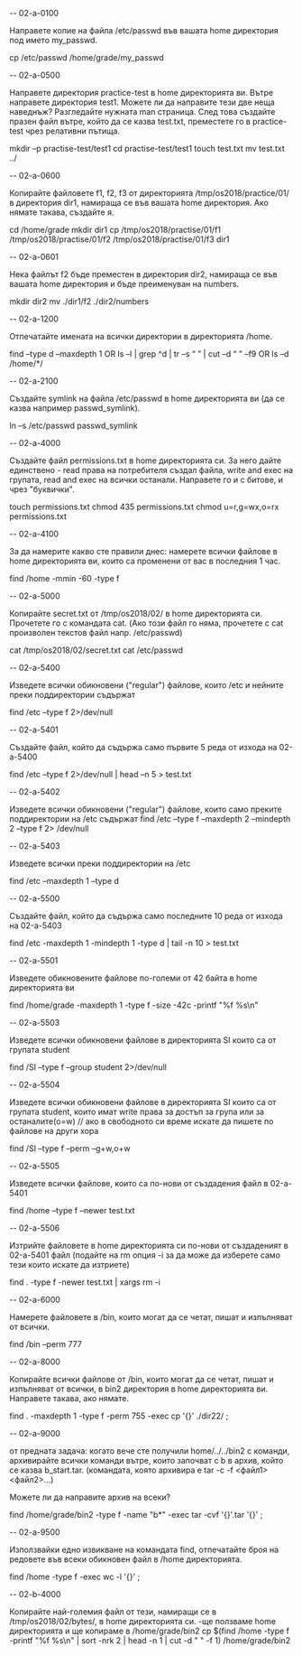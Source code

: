 -- 02-a-0100

Направете копие на файла /etc/passwd във вашата home директория под името my_passwd.

cp /etc/passwd /home/grade/my_passwd

-- 02-a-0500

Направете директория practice-test в home директорията ви. Вътре направете директория test1. Можете ли да направите тези две неща наведнъж? Разгледайте нужната man страница. След това създайте празен файл вътре, който да се казва test.txt, преместете го в practice-test чрез релативни пътища.

mkdir –p practise-test/test1
cd practise-test/test1
touch test.txt
mv test.txt ../

-- 02-a-0600

Копирайте файловете f1, f2, f3 от директорията /tmp/os2018/practice/01/ в директория dir1, намираща се във вашата home директория. Ако нямате такава, създайте я.

cd /home/grade
mkdir dir1
cp /tmp/os2018/practise/01/f1 /tmp/os2018/practise/01/f2 /tmp/os2018/practise/01/f3 dir1

-- 02-a-0601

Нека файлът f2 бъде преместен в директория dir2, намираща се във вашата home директория и бъде преименуван на numbers.

mkdir dir2
mv ./dir1/f2 ./dir2/numbers				

-- 02-a-1200

Отпечатайте имената на всички директории в директорията /home.

find –type d –maxdepth 1 
OR
ls –l | grep ^d | tr –s “ ” | cut –d “ ” –f9
OR
ls –d /home/*/



-- 02-a-2100

Създайте symlink на файла /etc/passwd в home директорията ви (да се казва например passwd_symlink).

ln –s /etc/passwd passwd_symlink

-- 02-a-4000

Създайте файл permissions.txt в home директорията си. За него дайте единствено - read права на потребителя създал файла, write and exec на групата, read and exec на всички останали. Направете го и с битове, и чрез "буквички".

touch permissions.txt
chmod 435 permissions.txt
chmod u=r,g=wx,o=rx permissions.txt 


-- 02-a-4100

За да намерите какво сте правили днес: намерете всички файлове в home директорията ви, които са променени от вас в последния 1 час.

find /home -mmin -60 -type f

-- 02-a-5000

Копирайте secret.txt от /tmp/os2018/02/ в home директорията си. Прочетете го с командата cat. (Ако този файл го няма, прочетете с cat произволен текстов файл напр. /etc/passwd)

cat /tmp/os2018/02/secret.txt
cat /etc/passwd

-- 02-a-5400

Изведете всички обикновени ("regular") файлове, които /etc и нейните преки поддиректории съдържат

find /etc –type f 2>/dev/null

-- 02-a-5401

Създайте файл, който да съдържа само първите 5 реда от изхода на 02-a-5400

find /etc –type f 2>/dev/null | head –n 5 > test.txt



-- 02-a-5402

Изведете всички обикновени ("regular") файлове, които само преките поддиректории на /etc съдържат
find /etc –type f –maxdepth 2 –mindepth 2 –type f 2> /dev/null


-- 02-a-5403

Изведете всички преки поддиректории на /etc

find /etc –maxdepth 1 –type d

-- 02-a-5500

Създайте файл, който да съдържа само последните 10 реда от изхода на 02-a-5403

find /etc -maxdepth 1 -mindepth 1 -type d | tail -n 10 > test.txt

-- 02-a-5501

Изведете обикновените файлове по-големи от 42 байта в home директорията ви

find /home/grade -maxdepth 1 -type f -size -42c -printf "%f %s\n"

-- 02-a-5503

Изведете всички обикновени файлове в директорията SI които са от групата student

find /SI –type f –group student 2>/dev/null

-- 02-a-5504

Изведете всички обикновени файлове в директорията SI които са от групата student, които имат write права за достъп за група или за останалите(o=w) // ако в свободното си време искате да пишете по файлове на други хора

find /SI –type f –perm –g+w,o+w

-- 02-a-5505

Изведете всички файлове, които са по-нови от създадения файл в 02-a-5401

find /home –type f –newer test.txt

-- 02-a-5506

Изтрийте файловете в home директорията си по-нови от създаденият в 02-a-5401 файл (подайте на rm опция -i за да може да изберете само тези които искате да изтриете)

find . -type f -newer test.txt | xargs rm -i

-- 02-a-6000

Намерете файловете в /bin, които могат да се четат, пишат и изпълняват от всички.

find /bin –perm 777

-- 02-a-8000

Копирайте всички файлове от /bin, които могат да се четат, пишат и изпълняват от всички, в bin2 директория в home директорията ви. Направете такава, ако нямате.

find . -maxdepth 1 -type f -perm 755 -exec cp '{}' ./dir22/ \;

-- 02-a-9000

от предната задача: когато вече сте получили home/../../bin2 с команди, архивирайте всички команди вътре, които започват с b в архив, който се казва b_start.tar. (командата, която архивира е tar -c -f <файл1> <файл2>...)

Можете ли да направите архив на всеки?

find /home/grade/bin2 -type f -name "b*" -exec tar -cvf '{}'.tar '{}' \;

-- 02-a-9500

Използвайки едно извикване на командата find, отпечатайте броя на редовете във всеки обикновен файл в /home директорията.

find /home -type f -exec wc -l '{}' \;

-- 02-b-4000

Копирайте най-големия файл от тези, намиращи се в /tmp/os2018/02/bytes/, в home директорията си.
-ще ползваме home директорията и ще копираме в /home/grade/bin2
cp $(find /home -type f -printf "%f %s\n" | sort -nrk 2 | head -n 1 | cut -d " " -f 1) /home/grade/bin2

